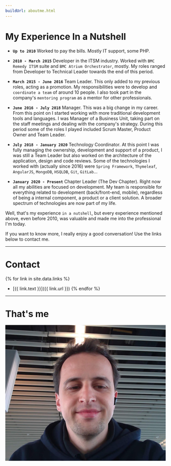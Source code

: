 ```yaml
---
buildUrl: aboutme.html
---
```


# My Experience In a Nutshell

- **`Up to 2010`** Worked to pay the bills. Mostly IT support, some PHP.

- **`2010 - March 2015`** Developer in the ITSM industry. Worked with `BMC Remedy ITSM` suite and `BMC Atrium Orchestrator`, mostly. My roles ranged from Developer to Technical Leader towards the end of this period.

- **`March 2015 - June 2016`** Team Leader. This only added to my previous roles, acting as a promotion. My responsibilities were to develop and `coordinate a team` of around 10 people. I also took part in the company's `mentoring program` as a mentor for other professionals. 

- **`June 2016 - July 2018`** Manager. This was a big change in my career. From this point on I started working with more traditional development tools and languages. I was Manager of a Business Unit, taking part on the staff meetings and dealing with the company's strategy. During this period some of the roles I played included Scrum Master, Product Owner and Team Leader.

- **`July 2018 - January 2020`** Technology Coordinator. At this point I was fully managing the ownership, development and support of a product, I was still a Team Leader but also worked on the architecture of the application, design and code reviews. Some of the technologies I worked with (actually since 2016) were `Spring Framework`, `Thymeleaf`, `AngularJS`, `MongoDB`, `HSQLDB`, `Git`, `GitLab`...

- **`January 2020 - Present`** Chapter Leader (The Dev Chapter). Right now all my abilities are focused on development. My team is responsible for everything related to development (back/front-end, mobile), regardless of being a internal component, a product or a client solution. A broader spectrum of technologies are now part of my life.

Well, that's my experience `in a nutshell`, but every experience mentioned above, even before 2010, was valuable and made me into the professional I'm today.

If you want to know more, I really enjoy a good conversation! Use the links below to contact me.

---

# Contact

{% for link in site.data.links %} 
- [{{ link.text }}]({{ link.url }}) {% endfor %}

---

# That's me

![That's me!](assets/img/Drugo_2019.jpg)
